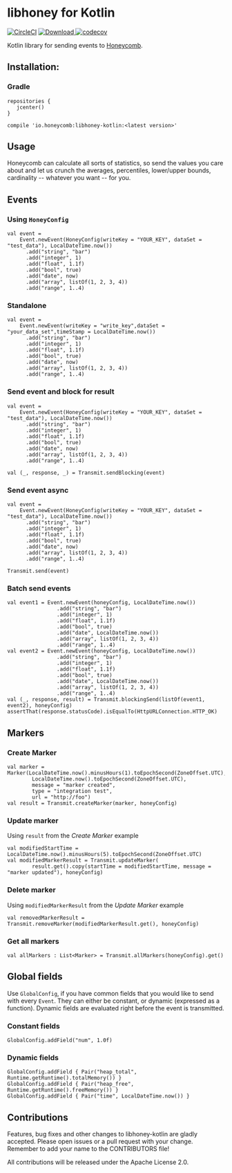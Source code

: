 # libhoney for Kotlin

[![CircleCI](https://circleci.com/gh/imavroukakis/libhoney-kotlin.svg?style=shield)](https://circleci.com/gh/imavroukakis/libhoney-kotlin)
[ ![Download](https://api.bintray.com/packages/imavroukakis/maven/libhoney-kotlin/images/download.svg?version=0.0.6) ](https://bintray.com/imavroukakis/maven/libhoney-kotlin/0.0.6/link)[![codecov](https://codecov.io/gh/imavroukakis/libhoney-kotlin/branch/master/graph/badge.svg)](https://codecov.io/gh/imavroukakis/libhoney-kotlin)

Kotlin library for sending events to [Honeycomb](https://honeycomb.io).

## Installation:

### Gradle

```
repositories {
   jcenter()
}

compile 'io.honeycomb:libhoney-kotlin:<latest version>'
```


## Usage

Honeycomb can calculate all sorts of statistics, so send the values you care about and let us crunch the averages, percentiles, lower/upper bounds, cardinality -- whatever you want -- for you.

## Events

### Using `HoneyConfig`

```
val event =
    Event.newEvent(HoneyConfig(writeKey = "YOUR_KEY", dataSet = "test_data"), LocalDateTime.now())
      .add("string", "bar")
      .add("integer", 1)
      .add("float", 1.1f)
      .add("bool", true)
      .add("date", now)
      .add("array", listOf(1, 2, 3, 4))
      .add("range", 1..4)
```

### Standalone

```
val event =
    Event.newEvent(writeKey = "write_key",dataSet = "your_data_set",timeStamp = LocalDateTime.now())
      .add("string", "bar")
      .add("integer", 1)
      .add("float", 1.1f)
      .add("bool", true)
      .add("date", now)
      .add("array", listOf(1, 2, 3, 4))
      .add("range", 1..4)
```


### Send event and block for result

```
val event =
    Event.newEvent(HoneyConfig(writeKey = "YOUR_KEY", dataSet = "test_data"), LocalDateTime.now())
      .add("string", "bar")
      .add("integer", 1)
      .add("float", 1.1f)
      .add("bool", true)
      .add("date", now)
      .add("array", listOf(1, 2, 3, 4))
      .add("range", 1..4)

val (_, response, _) = Transmit.sendBlocking(event)
```

### Send event async

```
val event =
    Event.newEvent(HoneyConfig(writeKey = "YOUR_KEY", dataSet = "test_data"), LocalDateTime.now())
      .add("string", "bar")
      .add("integer", 1)
      .add("float", 1.1f)
      .add("bool", true)
      .add("date", now)
      .add("array", listOf(1, 2, 3, 4))
      .add("range", 1..4)

Transmit.send(event)
```

### Batch send events

```
val event1 = Event.newEvent(honeyConfig, LocalDateTime.now())
                .add("string", "bar")
                .add("integer", 1)
                .add("float", 1.1f)
                .add("bool", true)
                .add("date", LocalDateTime.now())
                .add("array", listOf(1, 2, 3, 4))
                .add("range", 1..4)
val event2 = Event.newEvent(honeyConfig, LocalDateTime.now())
                .add("string", "bar")
                .add("integer", 1)
                .add("float", 1.1f)
                .add("bool", true)
                .add("date", LocalDateTime.now())
                .add("array", listOf(1, 2, 3, 4))
                .add("range", 1..4)
val (_, response, result) = Transmit.blockingSend(listOf(event1, event2), honeyConfig)
assertThat(response.statusCode).isEqualTo(HttpURLConnection.HTTP_OK)
```

## Markers

### Create Marker

```
val marker = Marker(LocalDateTime.now().minusHours(1).toEpochSecond(ZoneOffset.UTC),
        LocalDateTime.now().toEpochSecond(ZoneOffset.UTC),
        message = "marker created",
        type = "integration test",
        url = "http://foo")
val result = Transmit.createMarker(marker, honeyConfig)
```

### Update marker

Using `result` from the _Create Marker_ example
```
val modifiedStartTime = LocalDateTime.now().minusHours(5).toEpochSecond(ZoneOffset.UTC)
val modifiedMarkerResult = Transmit.updateMarker(
        result.get().copy(startTime = modifiedStartTime, message = "marker updated"), honeyConfig)
```

### Delete marker

Using `modifiedMarkerResult` from the _Update Marker_ example
```
val removedMarkerResult = Transmit.removeMarker(modifiedMarkerResult.get(), honeyConfig)
```

### Get all markers

```
val allMarkers : List<Marker> = Transmit.allMarkers(honeyConfig).get()
```

## Global fields

Use `GlobalConfig`, if you have common fields that you would like to send with every `Event`. They can either be constant, or dynamic (expressed as a function). Dynamic fields are evaluated right before the event is transmitted.

### Constant fields

```
GlobalConfig.addField("num", 1.0f)
```

### Dynamic fields

```
GlobalConfig.addField { Pair("heap_total", Runtime.getRuntime().totalMemory()) }
GlobalConfig.addField { Pair("heap_free", Runtime.getRuntime().freeMemory()) }
GlobalConfig.addField { Pair("time", LocalDateTime.now()) }
```

## Contributions

Features, bug fixes and other changes to libhoney-kotlin are gladly accepted. Please
open issues or a pull request with your change. Remember to add your name to the
CONTRIBUTORS file!

All contributions will be released under the Apache License 2.0.
